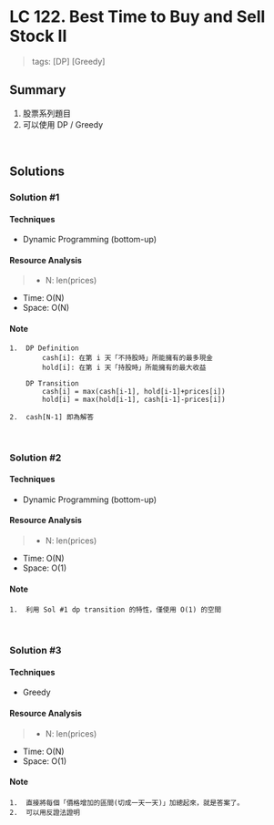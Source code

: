 # LC 122. Best Time to Buy and Sell Stock II
> tags:  [DP] [Greedy]

## Summary 
1.  股票系列題目
2.  可以使用 DP / Greedy

<br>

## Solutions
### Solution #1
#### Techniques
- Dynamic Programming (bottom-up)

#### Resource Analysis
> - N: len(prices)
- Time: O(N)
- Space: O(N)

#### Note
```
1.  DP Definition
        cash[i]: 在第 i 天「不持股時」所能擁有的最多現金
        hold[i]: 在第 i 天「持股時」所能擁有的最大收益

    DP Transition
        cash[i] = max(cash[i-1], hold[i-1]+prices[i])
        hold[i] = max(hold[i-1], cash[i-1]-prices[i])

2.  cash[N-1] 即為解答
```

<br>

### Solution #2
#### Techniques
- Dynamic Programming (bottom-up)

#### Resource Analysis
> - N: len(prices)
- Time: O(N)
- Space: O(1)

#### Note
```
1.  利用 Sol #1 dp transition 的特性，僅使用 O(1) 的空間
```

<br>

### Solution #3
#### Techniques
- Greedy

#### Resource Analysis
> - N: len(prices)
- Time: O(N)
- Space: O(1)

#### Note
```
1.  直接將每個「價格增加的區間(切成一天一天)」加總起來，就是答案了。
2.  可以用反證法證明
```
